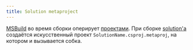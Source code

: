 ```yaml
---
title: Solution metaproject
---
```

[MSBuild](./MSBuild.md) во время сборки оперирует [проектами](./Dotnet%20project.md). При сборке [solution'а](./Dotnet%20solution.md) создаётся искусственный проект `SolutionName.csproj.metaproj`, на котором и вызывается собка.